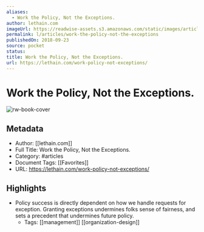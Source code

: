 ```yaml
---
aliases:
  - Work the Policy, Not the Exceptions.
author: lethain.com
imageUrl: https://readwise-assets.s3.amazonaws.com/static/images/article0.00998d930354.png
permalink: l/articles/work-the-policy-not-the-exceptions
publishedOn: 2018-09-23
source: pocket
status: 
title: Work the Policy, Not the Exceptions.
url: https://lethain.com/work-policy-not-exceptions/
---
```

# Work the Policy, Not the Exceptions.

![rw-book-cover](https://readwise-assets.s3.amazonaws.com/static/images/article0.00998d930354.png)

## Metadata

- Author: [[lethain.com]]
- Full Title: Work the Policy, Not the Exceptions.
- Category: #articles
- Document Tags: [[Favorites]]
- URL: https://lethain.com/work-policy-not-exceptions/

## Highlights

- Policy success is directly dependent on how we handle requests for exception. Granting exceptions undermines folks sense of fairness, and sets a precedent that undermines future policy.
    - Tags: [[management]] [[organization-design]]
